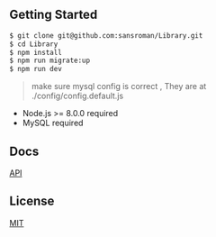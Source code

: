 
## Getting Started

```bash
$ git clone git@github.com:sansroman/Library.git
$ cd Library
$ npm install
$ npm run migrate:up
$ npm run dev
```

> make sure mysql config is correct , They are at ./config/config.default.js

* Node.js >= 8.0.0 required
* MySQL required

## Docs

[API](api.md)

## License

[MIT](LICENSE)